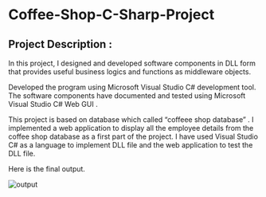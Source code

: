 # Coffee-Shop-C-Sharp-Project

## Project Description :

In this project, I designed and developed software components in DLL form that provides 
useful business logics and functions as middleware objects.

Developed the program using Microsoft Visual Studio C# development tool. 
The software components have documented and 
tested using Microsoft Visual Studio C# Web GUI .

This project is based on database which called “coffeee shop database” . I implemented a 
web application to display all the employee details from the coffee shop database as a first part 
of the project. I have used Visual Studio C# as a language to implement DLL file and the web 
application to test the DLL file.


Here is the final output.

![output](https://user-images.githubusercontent.com/63685062/155402022-6fd3e47f-7431-4e0e-974b-b1c71c734bf5.png)

